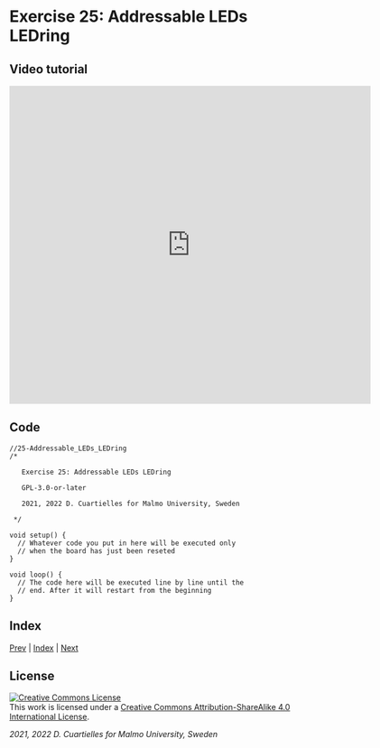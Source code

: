 # Exercise 25: Addressable LEDs LEDring

## Video tutorial

<iframe src="https://player.vimeo.com/video/527960956?h=151fee0ae7" width="640" height="564" frameborder="0" allow="autoplay; fullscreen" allowfullscreen></iframe>

## Code

```c_cpp
//25-Addressable_LEDs_LEDring
/*

   Exercise 25: Addressable LEDs LEDring

   GPL-3.0-or-later

   2021, 2022 D. Cuartielles for Malmo University, Sweden

 */

void setup() {
  // Whatever code you put in here will be executed only 
  // when the board has just been reseted
}

void loop() {
  // The code here will be executed line by line until the 
  // end. After it will restart from the beginning
}
```

## Index

[Prev](../24-Arrays/24-Arrays.md) |  [Index](../course_index.md) |  [Next](../26-Experiment_with_actuators/26-Experiment_with_actuators.md)

## License

<a rel="license" href="http://creativecommons.org/licenses/by-sa/4.0/"><img alt="Creative Commons License" style="border-width:0" src="https://i.creativecommons.org/l/by-sa/4.0/80x15.png" /></a><br />This work is licensed under a <a rel="license" href="http://creativecommons.org/licenses/by-sa/4.0/">Creative Commons Attribution-ShareAlike 4.0 International License</a>.

*2021, 2022 D. Cuartielles for Malmo University, Sweden*

